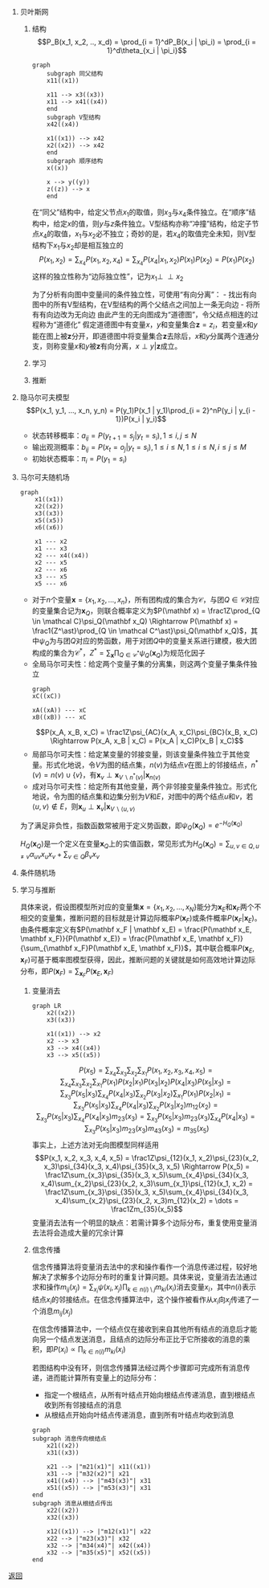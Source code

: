 1. 贝叶斯网
    1. 结构
        $$P_B(x_1, x_2, .., x_d) = \prod_{i = 1}^dP_B(x_i | \pi_i) = \prod_{i = 1}^d\theta_{x_i | \pi_i}$$
        ```mermaid
		graph
			subgraph 同父结构
			x11((x1))
			
			x11 --> x3((x3))
			x11 --> x41((x4))
			end
			subgraph V型结构
			x42((x4))
			
			x1((x1)) --> x42
			x2((x2)) --> x42
		    end
		    subgraph 顺序结构
			x((x))
			
			x --> y((y))
			z((z)) --> x
		    end
		```
        在“同父”结构中，给定父节点$x_1$的取值，则$x_3$与$x_4$条件独立。在“顺序”结构中，给定$x$的值，则$y$与$z$条件独立。V型结构亦称“冲撞”结构，给定子节点$x_4$的取值，$x_1$与$x_2$必不独立；奇妙的是，若$x_4$的取值完全未知，则V型结构下$x_1$与$x_2$却是相互独立的
        $$P(x_1, x_2) = \sum_{x_4}P(x_1, x_2, x_4) = \sum_{x_4}P(x_4 | x_1, x_2)P(x_1)P(x_2) = P(x_1)P(x_2)$$
        这样的独立性称为“边际独立性”，记为$x_1\perp\!\!\!\perp x_2$
        
        为了分析有向图中变量间的条件独立性，可使用“有向分离”：
	        - 找出有向图中的所有V型结构，在V型结构的两个父结点之间加上一条无向边
	        - 将所有有向边改为无向边
		由此产生的无向图成为“道德图”，令父结点相连的过程称为“道德化”
		假定道德图中有变量$x$，$y$和变量集合$\mathbf z = {z_i}$，若变量$x$和$y$能在图上被$\mathbf z$分开，即道德图中将变量集合$\mathbf z$去除后，$x$和$y$分属两个连通分支，则称变量$x$和$y$被$\mathbf z$有向分离，$x \perp y | \mathbf z$成立。
	2. 学习
	3. 推断
2. 隐马尔可夫模型
    $$P(x_1, y_1, ..., x_n, y_n) = P(y_1)P(x_1 | y_1)\prod_{i = 2}^nP(y_i | y_{i - 1})P(x_i | y_i)$$
    - 状态转移概率：$a_{ij} = P(y_{t + 1} = s_j | y_t = s_i), 1 \leq i, j \leq N$
    - 输出观测概率：$b_{ij} = P(x_t = o_j | y_t = s_i), 1 \leq i \leq N, 1 \leq i \leq N, i \leq j \leq M$
    - 初始状态概率：$\pi_i = P(y_1 = s_i)$
3. 马尔可夫随机场 
	```mermaid
	graph
		x1((x1))
		x2((x2))
		x3((x3))
		x5((x5))
		x6((x6))
		
		x1 --- x2
		x1 --- x3
		x2 --- x4((x4))
		x2 --- x5
		x2 --- x6
		x3 --- x5
		x5 --- x6
	```
	- 对于$n$个变量$\mathbf x = \{x_1, x_2, ..., x_n\}$，所有团构成的集合为$\mathcal C$，与团$Q \in \mathcal C$对应的变量集合记为$\mathbf x_Q$，则联合概率定义为$P(\mathbf x) = \frac1Z\prod_{Q \in \mathcal C}\psi_Q(\mathbf x_Q) \Rightarrow P(\mathbf x) = \frac1{Z^\ast}\prod_{Q \in \mathcal C^\ast}\psi_Q(\mathbf x_Q)$，其中$\psi_Q$为与团$Q$对应的势函数，用于对团$Q$中的变量关系进行建模，极大团构成的集合为$\mathcal C^\ast$，$Z^\ast = \sum_{\mathbf x}\prod_{Q \in \mathcal C^\ast}\psi_Q(\mathbf x_Q)$为规范化因子
	- 全局马尔可夫性：给定两个变量子集的分离集，则这两个变量子集条件独立
		```mermaid
		graph
		xC((xC))
		
		xA((xA)) --- xC
		xB((xB)) --- xC
		```
		$$P(x_A, x_B, x_C) = \frac1Z\psi_{AC}(x_A, x_C)\psi_{BC}(x_B, x_C) \Rightarrow P(x_A, x_B | x_C) = P(x_A | x_C)P(x_B | x_C)$$
	- 局部马尔可夫性：给定某变量的邻接变量，则该变量条件独立于其他变量。形式化地说，令$V$为图的结点集，$n(v)$为结点$v$在图上的邻接结点，$n^\ast(v) = n(v) \cup \{v\}$，有$\mathbf x_v \perp \mathbf x_{V \backslash n^\ast(v)} | \mathbf x_{n(v)}$
	- 成对马尔可夫性：给定所有其他变量，两个非邻接变量条件独立。形式化地说，令为图的结点集和边集分别为$V$和$E$，对图中的两个结点$u$和$v$，若$\langle u, v\rangle \notin E$，则$\mathbf x_u \perp \mathbf x_v | \mathbf x_{V \backslash \langle u, v\rangle}$
	
	为了满足非负性，指数函数常被用于定义势函数，即$\psi_Q(\mathbf x_Q) = e^{-H_Q(\mathbf x_Q)}$
	
	$H_Q(\mathbf x_Q)$是一个定义在变量$\mathbf x_Q$上的实值函数，常见形式为$H_Q(\mathbf x_Q) = \sum_{u, v \in Q, u \neq v}\alpha_{uv}x_ux_v + \sum_{v \in Q}\beta_vx_v$
4. 条件随机场
5. 学习与推断

	具体来说，假设图模型所对应的变量集$\mathbf x = \{x_1, x_2, \dots, x_N\}$能分为$\mathbf x_E$和$\mathbf x_F$两个不相交的变量集，推断问题的目标就是计算边际概率$P(\mathbf x_F)$或条件概率$P(\mathbf x_F | \mathbf x_E)$。由条件概率定义有$P(\mathbf x_F | \mathbf x_E) = \frac{P(\mathbf x_E, \mathbf x_F)}{P(\mathbf x_E)} = \frac{P(\mathbf x_E, \mathbf x_F)}{\sum_{\mathbf x_F}P(\mathbf x_E, \mathbf x_F)}$，其中联合概率$P(\mathbf x_E, \mathbf x_F)$可基于概率图模型获得，因此，推断问题的关键就是如何高效地计算边际分布，即$P(\mathbf x_F) = \sum_{\mathbf x_F}P(\mathbf x_E, \mathbf x_F)$
	
	1. 变量消去
		```mermaid
		graph LR
			x2((x2))
			x3((x3))

			x1((x1)) --> x2
			x2 --> x3
			x3 --> x4((x4))
			x3 --> x5((x5))
		```
		$$P(x_5) = \sum_{x_4}\sum_{x_3}\sum_{x_2}\sum_{x_1}P(x_1, x_2, x_3, x_4, x_5) = \sum_{x_4}\sum_{x_3}\sum_{x_2}\sum_{x_1}P(x_1)P(x_2 | x_1)P(x_3 | x_2)P(x_4 | x_3)P(x_5 | x_3) = \sum_{x_3}P(x_5 | x_3)\sum_{x_4}P(x_4 | x_3)\sum_{x_2}P(x_3 | x_2)\sum_{x_1}P(x_1)P(x_2 | x_1) = \sum_{x_3}P(x_5 | x_3)\sum_{x_4}P(x_4 | x_3)\sum_{x_2}P(x_3 | x_2)m_{12}(x_2) = \sum_{x_3}P(x_5 | x_3)\sum_{x_4}P(x_4 | x_3)m_{23}(x_3) = \sum_{x_3}P(x_5 | x_3)m_{23}(x_3)\sum_{x_4}P(x_4 | x_3) = \sum_{x_3}P(x_5 | x_3)m_{23}(x_3)m_{43}(x_3) = m_{35}(x_5)$$
		事实上，上述方法对无向图模型同样适用
		$$P(x_1, x_2, x_3, x_4, x_5) = \frac1Z\psi_{12}(x_1, x_2)\psi_{23}(x_2, x_3)\psi_{34}(x_3, x_4)\psi_{35}(x_3, x_5) \Rightarrow P(x_5) = \frac1Z\sum_{x_3}\psi_{35}(x_3, x_5)\sum_{x_4}\psi_{34}(x_3, x_4)\sum_{x_2}\psi_{23}(x_2, x_3)\sum_{x_1}\psi_{12}(x_1, x_2) = \frac1Z\sum_{x_3}\psi_{35}(x_3, x_5)\sum_{x_4}\psi_{34}(x_3, x_4)\sum_{x_2}\psi_{23}(x_2, x_3)m_{12}(x_2) = \dots = \frac1Zm_{35}(x_5)$$
		变量消去法有一个明显的缺点：若需计算多个边际分布，重复使用变量消去法将会造成大量的冗余计算
	2. 信念传播

		信念传播算法将变量消去法中的求和操作看作一个消息传递过程，较好地解决了求解多个边际分布时的重复计算问题。具体来说，变量消去法通过求和操作$m_{ij}(x_j) = \sum_{x_i}\psi(x_i, x_j)\prod_{k \in n(i) \setminus j}m_{ki}(x_i)$消去变量$x_i$，其中$n(i)$表示结点$x_i$的邻接结点。在信念传播算法中，这个操作被看作从$x_i$向$x_j$传递了一个消息$m_{ij}(x_j)$

		在信念传播算法中，一个结点仅在接收到来自其他所有结点的消息后才能向另一个结点发送消息，且结点的边际分布正比于它所接收的消息的乘积，即$P(x_i) \propto \prod_{k \in n(i)}m_{ki}(x_i)$

		若图结构中没有环，则信念传播算法经过两个步骤即可完成所有消息传递，进而能计算所有变量上的边际分布：
		- 指定一个根结点，从所有叶结点开始向根结点传递消息，直到根结点收到所有邻接结点的消息
		- 从根结点开始向叶结点传递消息，直到所有叶结点均收到消息
		```mermaid
		graph
		subgraph 消息传向根结点
			x21((x2))
			x31((x3))

			x21 --> |"m21(x1)"| x11((x1)) 
			x31 --> |"m32(x2)"| x21
			x41((x4)) --> |"m43(x3)"| x31
			x51((x5)) --> |"m53(x3)"| x31
		end
		subgraph 消息从根结点传出
			x22((x2))
			x32((x3))

			x12((x1)) --> |"m12(x1)"| x22
			x22 --> |"m23(x3)"| x32
			x32 --> |"m34(x4)"| x42((x4))
			x32 --> |"m35(x5)"| x52((x5)) 
		end
		```

[返回](../readme.md)